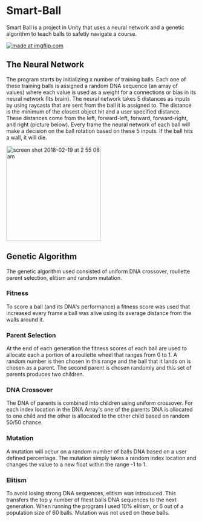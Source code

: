 # Smart-Ball

Smart Ball is a project in Unity that uses a neural network and a genetic algorithm to teach balls to safetly navigate a course. 

<a href="https://imgflip.com/gif/24u5nl"><img src="https://i.imgflip.com/24u5nl.gif" title="made at imgflip.com"/></a>

## The Neural Network

The program starts by initializing x number of training balls. Each one of these training balls is assigned a random DNA sequence (an array of values) where each value is used as a weight for a connections or bias in its neural network (Its brain). The neural network takes 5 distances as inputs by using raycasts that are sent from the ball it is assigned to. The distance is the minimum of the closest object hit and a user specified distance. These distances come from the left, forward-left, forward, forward-right, and right (picture below). Every frame the neural network of each ball will make a decision on the ball rotation based on these 5 inputs. If the ball hits a wall, it will die.

<img width="250" alt="screen shot 2018-02-19 at 2 55 08 am" src="https://user-images.githubusercontent.com/12948431/36367561-3ae77b60-1521-11e8-81b9-09ff41ef7897.png">

## Genetic Algorithm

The genetic algorithm used consisted of uniform DNA crossover, roullette parent selection, elitism and random mutation.

### Fitness

To score a ball (and its DNA's performance) a fitness score was used that increased every frame a ball was alive using its average distance from the walls around it.


### Parent Selection

At the end of each generation the fitness scores of each ball are used to allocate each a portion of a roullette wheel that ranges from 0 to 1. A random number is then chosen in this range and the ball that it lands on is chosen as a parent. The second parent is chosen randomly and this set of parents produces two children.

### DNA Crossover

The DNA of parents is combined into children using uniform crossover. For each index location in the DNA Array's one of the parents DNA is allocated to one child and the other is allocated to the other child based on random 50/50 chance. 

### Mutation

A mutation will occur on a random number of balls DNA based on a user defined percentage. The mutation simply takes a random index location and changes the value to a new float within the range -1 to 1. 

### Elitism

To avoid losing strong DNA sequences, elitism was introduced. This transfers the top y number of fitest balls DNA sequences to the next generation. When running the program I used 10% elitism, or 6 out of a population size of 60 balls. Mutation was not used on these balls.

